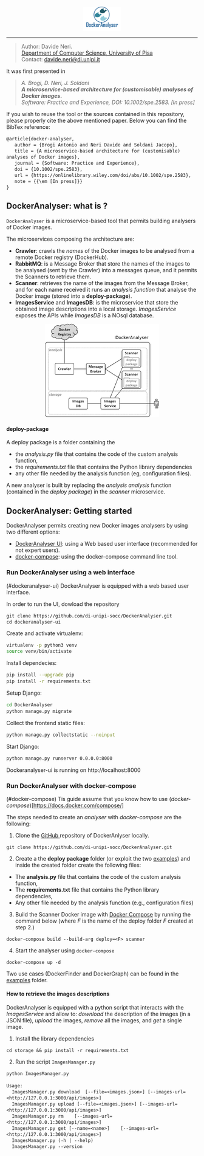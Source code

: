 <p align="center">
  <img src="dockeranalyser/data/docs/logo/docker-analyser-logo.png" width="100" />
</p>

-------

> Author: Davide Neri. <br>
> [Department of Computer Science, University of Pisa](https://www.di.unipi.it/en/)  <br>
> Contact: davide.neri@di.unipi.it

It was first presented in
> _A. Brogi, D. Neri, J. Soldani <br>
> **A microservice‐based architecture for (customisable) analyses of Docker images.** <br>
> Software: Practice and Experience, DOI: 10.1002/spe.2583. [In press]_

If you wish to reuse the tool or the sources contained in this repository, please properly cite the above mentioned paper. Below you can find the BibTex reference:
```
@article{docker-analyser,
   author = {Brogi Antonio and Neri Davide and Soldani Jacopo},
   title = {A microservice‐based architecture for (customisable) analyses of Docker images},
   journal = {Software: Practice and Experience},
   doi = {10.1002/spe.2583},
   url = {https://onlinelibrary.wiley.com/doi/abs/10.1002/spe.2583},
   note = {{\em [In press]}}
}
```


## DockerAnalyser: what is ?

`DockerAnalyser` is a microservice-based tool that permits building analysers of Docker images.

<!--
DockerAnalyser (figure below) is designed to
 - *Crawl*  Docker images from a remote Docker registry (e.g. Docker Hub),
 - *Analyse* each Docker image by running a **custom** analysis function,
 - *Store* the results into a local database. -->

<!-- <div align="center">
  <img  src="./dockeranalyser/data/docs/docker-analyser.png" width="400">
</div> -->

<!--
##### The microservice-based architecture of DockerAnalyser -->
The microservices composing the architecture are:
 - **Crawler**: crawls the *names*  of the Docker images to be analysed from a remote Docker registry (DockerHub).
 - **RabbitMQ**: is a Message Broker that store the names of the images to be analysed (sent by the Crawler) into a messages queue, and it permits the Scanners to retrieve them.
 - **Scanner**: retrieves the name of the images from the Message Broker, and for each name received it runs an *analysis function* that analyse the Docker image (stored into a **deploy-package**).
 - **ImagesService** and **ImagesDB**: is the microservice that store the obtained image descriptions into a local storage.  *ImagesService* exposes the APIs while *ImagesDB* is a NOsql database.

 <div align="center">
  <img  src="./dockeranalyser/data/docs/architecture.png" width="300">
 </div>


#### deploy-package
A deploy package is a folder containing the
-  the *analysis.py* file that contains the code of the custom analysis function,
- the *requirements.txt* file that contains the Python library dependencies
- any other file needed by the analysis function (eg, configuration files).

A new analyser is built by  replacing the  *analysis analysis* function (contained in the *deploy package*) in the *scanner* microservice.

<!-- The architecture is equipped with a `docker-compose.yml` file allows to run the applicatio as a multi-container Docker application.
 -->

## DockerAnalyser: Getting started
 DockerAnalyser permits creating new Docker images analysers by using  two different options:

- [DockerAnalyser UI](#dockeranalyser-ui): using a Web based user interface (recommended for not expert users).
- [docker-compose](#docker-compose): using the docker-compose command line tool.

### Run DockerAnalyser using a web interface
(#dockeranalyser-ui)
DockerAnalyser is equipped with a web based user interface.

In order to run the UI, dowload the repository
```
git clone https://github.com/di-unipi-socc/DockerAnalyser.git
cd dockeranalyser-ui
```

Create and activate virtualenv:
```sh
virtualenv -p python3 venv
source venv/bin/activate
```

Install dependecies:
```sh
pip install --upgrade pip
pip install -r requirements.txt
```

Setup Django:
```sh
cd DockerAnalyser
python manage.py migrate
```

Collect the frontend static files:
```sh
python manage.py collectstatic --noinput
```

Start Django:
```sh
python manage.py runserver 0.0.0.0:8000

```

Dockeranalyser-ui is running on  http://localhost:8000


### Run DockerAnalyser with docker-compose
(#docker-compose)
Tis guide assume that you know how to use (*docker-compose*)[https://docs.docker.com/compose/]

The steps needed to create an *analyser* with *docker-compose* are the following:
1. Clone the [GitHub ](https://github.com/di-unipi-socc/DockerAnalyser.git) repository of DockerAnlyser locally.
```
git clone https://github.com/di-unipi-socc/DockerAnalyser.git
```
2. Create a the **deploy package** folder (or exploit the two  [examples](./dockeranalyser/data/examples/README.md)) and inside the created folder create the following files:
  -  The **analysis.py** file that contains the code of the custom analysis function,
  - The **requirements.txt** file that contains the Python library dependencies,
  - Any other file needed by the analysis function (e.g., configuration files)
3. Build the Scanner Docker image with  [Docker Compose](https://docs.docker.com/compose/install/) by running the command below (where *F* is the
name of the deploy folder *F* created at step 2.)
```
docker-compose build --build-arg deploy=<F> scanner
```
4. Start the analyser using `docker-compose`
```
docker-compose up -d
```
Two use cases (DockerFinder and DockerGraph) can be found in the  [examples](./dockeranalyser/data/examples/README.md) folder.

#### How to retrieve the images descriptions
DockerAnalyser is equipped with a python script that interacts with the *ImagesService* and allow to: *download* the description of the images (in a JSON file), *upload* the images, *remove* all the images, and *get* a single image.

1. Install the library dependencies
  ```
  cd storage && pip install -r requirements.txt
  ```
2. Run the script `ImagesManager.py`

  ```
  python ImagesManager.py

  Usage:
    ImagesManager.py download  [--file=<images.json>] [--images-url=<http://127.0.0.1:3000/api/images>]
    ImagesManager.py upload [--file=<images.json>] [--images-url=<http://127.0.0.1:3000/api/images>]
    ImagesManager.py rm    [--images-url=<http://127.0.0.1:3000/api/images>]
    ImagesManager.py get [--name=<name>]    [--images-url=<http://127.0.0.1:3000/api/images>]
    ImagesManager.py (-h | --help)
    ImagesManager.py --version

  ```
